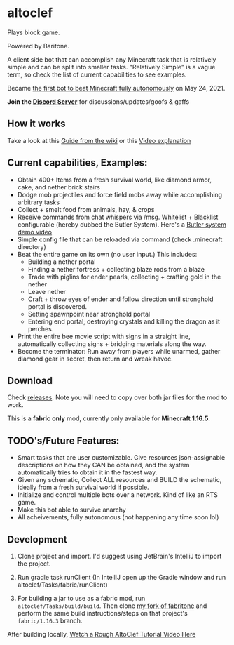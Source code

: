 # altoclef
Plays block game.

Powered by Baritone.

A client side bot that can accomplish any Minecraft task that is relatively simple and can be split into smaller tasks. "Relatively Simple" is a vague term, so check the list of current capabilities to see examples.

Became [the first bot to beat Minecraft fully autonomously](https://youtu.be/baAa6s8tahA) on May 24, 2021.

**Join the [Discord Server](https://discord.gg/fUUEHeNmXb)** for discussions/updates/goofs & gaffs

## How it works

Take a look at this [Guide from the wiki](https://github.com/toccatina/altoclef/wiki/1:-Documentation:-Big-Picture) or this [Video explanation](https://youtu.be/q5OmcinQ2ck?t=387)


## Current capabilities, Examples:
- Obtain 400+ Items from a fresh survival world, like diamond armor, cake, and nether brick stairs
- Dodge mob projectiles and force field mobs away while accomplishing arbitrary tasks
- Collect + smelt food from animals, hay, & crops
- Receive commands from chat whispers via /msg. Whitelist + Blacklist configurable (hereby dubbed the Butler System). Here's a [Butler system demo video](https://drive.google.com/file/d/1axVYYMJ5VjmVHaWlCifFHTwiXlFssOUc/view?usp=sharing)
- Simple config file that can be reloaded via command (check .minecraft directory)
- Beat the entire game on its own (no user input.) This includes:
    - Building a nether portal
    - Finding a nether fortress + collecting blaze rods from a blaze
    - Trade with piglins for ender pearls, collecting + crafting gold in the nether
    - Leave nether
    - Craft + throw eyes of ender and follow direction until stronghold portal is discovered.
    - Setting spawnpoint near stronghold portal
    - Entering end portal, destroying crystals and killing the dragon as it perches.
- Print the entire bee movie script with signs in a straight line, automatically collecting signs + bridging materials along the way.
- Become the terminator: Run away from players while unarmed, gather diamond gear in secret, then return and wreak havoc.


## Download

Check [releases](https://github.com/toccatina/altoclef/releases). Note you will need to copy over both jar files for the mod to work.

This is a **fabric only** mod, currently only available for **Minecraft 1.16.5**.


## TODO's/Future Features:
- Smart tasks that are user customizable. Give resources json-assignable descriptions on how they CAN be obtained, and the system automatically tries to obtain it in the fastest way.
- Given any schematic, Collect ALL resources and BUILD the schematic, ideally from a fresh survival world if possible.
- Initialize and control multiple bots over a network. Kind of like an RTS game.
- Make this bot able to survive anarchy
- All acheivements, fully autonomous (not happening any time soon lol)

## Development

1) Clone project and import. I'd suggest using JetBrain's IntelliJ to import the project.

2) Run gradle task runClient (In IntelliJ open up the Gradle window and run altoclef/Tasks/fabric/runClient)

3) For building a jar to use as a fabric mod, run `altoclef/Tasks/build/build`. Then clone [my fork of fabritone](https://gitlab.com/adrisj7/fabritone) and perform the same build instructions/steps on that project's `fabric/1.16.3` branch.

After building locally, [Watch a Rough AltoClef Tutorial Video Here](https://youtu.be/giBjHDZ7HvY)
